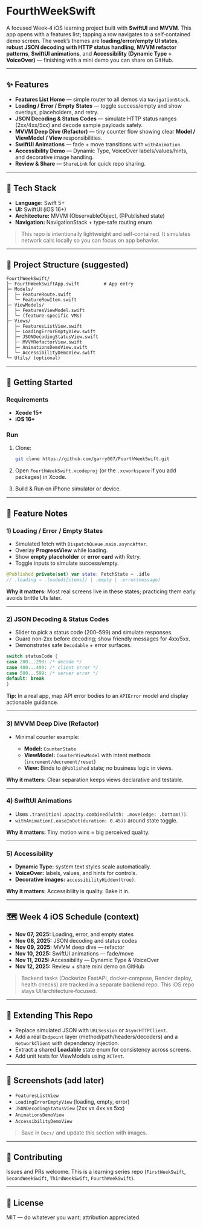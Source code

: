 # FourthWeekSwift

A focused Week‑4 iOS learning project built with **SwiftUI** and **MVVM**. This app opens with a features list; tapping a row navigates to a self‑contained demo screen. The week’s themes are **loading/error/empty UI states**, **robust JSON decoding with HTTP status handling**, **MVVM refactor patterns**, **SwiftUI animations**, and **Accessibility (Dynamic Type + VoiceOver)** — finishing with a mini demo you can share on GitHub.

---

## ✨ Features

* **Features List Home** — simple router to all demos via `NavigationStack`.
* **Loading / Error / Empty States** — toggle success/empty and show overlays, placeholders, and retry.
* **JSON Decoding & Status Codes** — simulate HTTP status ranges (2xx/4xx/5xx) and decode sample payloads safely.
* **MVVM Deep Dive (Refactor)** — tiny counter flow showing clear **Model / ViewModel / View** responsibilities.
* **SwiftUI Animations** — fade + move transitions with `withAnimation`.
* **Accessibility Demo** — Dynamic Type, VoiceOver labels/values/hints, and decorative image handling.
* **Review & Share** — `ShareLink` for quick repo sharing.

---

## 🧱 Tech Stack

* **Language:** Swift 5+
* **UI:** SwiftUI (iOS 16+)
* **Architecture:** MVVM (ObservableObject, @Published state)
* **Navigation:** NavigationStack + type‑safe routing enum

> This repo is intentionally lightweight and self‑contained. It simulates network calls locally so you can focus on app behavior.

---

## 📂 Project Structure (suggested)

```
FourthWeekSwift/
├─ FourthWeekSwiftApp.swift         # App entry
├─ Models/
│  ├─ FeatureRoute.swift
│  └─ FeatureRowItem.swift
├─ ViewModels/
│  ├─ FeaturesViewModel.swift
│  └─ (feature-specific VMs)
├─ Views/
│  ├─ FeaturesListView.swift
│  ├─ LoadingErrorEmptyView.swift
│  ├─ JSONDecodingStatusView.swift
│  ├─ MVVMRefactorView.swift
│  ├─ AnimationsDemoView.swift
│  └─ AccessibilityDemoView.swift
└─ Utils/ (optional)
```

---

## 🚀 Getting Started

### Requirements

* **Xcode 15+**
* **iOS 16+**

### Run

1. Clone:

   ```bash
   git clone https://github.com/garry007/FourthWeekSwift.git
   ```
2. Open `FourthWeekSwift.xcodeproj` (or the `.xcworkspace` if you add packages) in Xcode.
3. Build & Run on iPhone simulator or device.

---

## 🧪 Feature Notes

### 1) Loading / Error / Empty States

* Simulated fetch with `DispatchQueue.main.asyncAfter`.
* Overlay **ProgressView** while loading.
* Show **empty placeholder** or **error card** with Retry.
* Toggle inputs to simulate success/empty.

```swift
@Published private(set) var state: FetchState = .idle
// .loading → .loaded([items]) | .empty | .error(message)
```

**Why it matters:** Most real screens live in these states; practicing them early avoids brittle UIs later.

---

### 2) JSON Decoding & Status Codes

* Slider to pick a status code (200–599) and simulate responses.
* Guard non‑2xx before decoding; show friendly messages for 4xx/5xx.
* Demonstrates safe `Decodable` + error surfaces.

```swift
switch statusCode {
case 200...299: /* decode */
case 400...499: /* client error */
case 500...599: /* server error */
default: break
}
```

**Tip:** In a real app, map API error bodies to an `APIError` model and display actionable guidance.

---

### 3) MVVM Deep Dive (Refactor)

* Minimal counter example:

  * **Model:** `CounterState`
  * **ViewModel:** `CounterViewModel` with intent methods (`increment/decrement/reset`)
  * **View:** Binds to `@Published` state; no business logic in views.

**Why it matters:** Clear separation keeps views declarative and testable.

---

### 4) SwiftUI Animations

* Uses `.transition(.opacity.combined(with: .move(edge: .bottom)))`.
* `withAnimation(.easeInOut(duration: 0.45))` around state toggle.

**Why it matters:** Tiny motion wins = big perceived quality.

---

### 5) Accessibility

* **Dynamic Type:** system text styles scale automatically.
* **VoiceOver:** labels, values, and hints for controls.
* **Decorative images:** `accessibilityHidden(true)`.

**Why it matters:** Accessibility is quality. Bake it in.

---

## 🗺️ Week 4 iOS Schedule (context)

* **Nov 07, 2025:** Loading, error, and empty states
* **Nov 08, 2025:** JSON decoding and status codes
* **Nov 09, 2025:** MVVM deep dive — refactor
* **Nov 10, 2025:** SwiftUI animations — fade/move
* **Nov 11, 2025:** Accessibility — Dynamic Type & VoiceOver
* **Nov 12, 2025:** Review + share mini demo on GitHub

> Backend tasks (Dockerize FastAPI, docker‑compose, Render deploy, health checks) are tracked in a separate backend repo. This iOS repo stays UI/architecture‑focused.

---

## 🔧 Extending This Repo

* Replace simulated JSON with `URLSession` or `AsyncHTTPClient`.
* Add a real `Endpoint` layer (method/path/headers/decoders) and a `NetworkClient` with dependency injection.
* Extract a shared **Loadable** state enum for consistency across screens.
* Add unit tests for ViewModels using `XCTest`.

---

## 📸 Screenshots (add later)

* `FeaturesListView`
* `LoadingErrorEmptyView` (loading, empty, error)
* `JSONDecodingStatusView` (2xx vs 4xx vs 5xx)
* `AnimationsDemoView`
* `AccessibilityDemoView`

> Save in `Docs/` and update this section with images.

---

## 🤝 Contributing

Issues and PRs welcome. This is a learning series repo (`FirstWeekSwift`, `SecondWeekSwift`, `ThirdWeekSwift`, `FourthWeekSwift`).

---

## 📄 License

MIT — do whatever you want; attribution appreciated.
